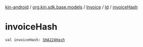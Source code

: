 [kin-android](../../../index.md) / [org.kin.sdk.base.models](../../index.md) / [Invoice](../index.md) / [Id](index.md) / [invoiceHash](./invoice-hash.md)

# invoiceHash

`val invoiceHash: `[`SHA224Hash`](../../-s-h-a224-hash/index.md)